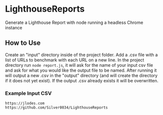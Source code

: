# LighthouseReports

Generate a Lighthouse Report with node running a headless Chrome instance

## How to Use

Create an "input" directory inside of the project folder. Add a .csv file with a list of URLs to benchmark with each URL on a new line. In the project directory run `node report.js`, it will ask for the name of your input csv file and ask for what you would like the output file to be named. After running it will output a new .csv in the "output" directory (and will create the directory if it does not yet exist). If the output .csv already exists it will be overwritten.

### Example Input CSV

```text
https://jlodes.com
https://github.com/Silver0034/LighthouseReports

```
